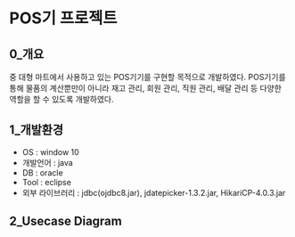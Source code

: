 # POS기 프로젝트
## 0_개요
중 대형 마트에서 사용하고 있는 POS기기를 구현할 목적으로 개발하였다. POS기기를 통해 물품의 계산뿐만이 아니라 재고 관리, 회원 관리, 직원 관리, 배달 관리 등 다양한 역할을 할 수 있도록 개발하였다. 
## 1_개발환경
  * OS : window 10
  * 개발언어 : java
  * DB : oracle
  * Tool : eclipse
  * 외부 라이브러리 : jdbc(ojdbc8.jar), jdatepicker-1.3.2.jar, HikariCP-4.0.3.jar
## 2_Usecase Diagram

